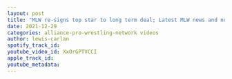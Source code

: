 ```yaml
---
layout: post
title: "MLW re-signs top star to long term deal; Latest MLW news and notes"
date: 2021-12-29
categories: alliance-pro-wrestling-network videos
author: lewis-carlan
spotify_track_id: 
youtube_video_id: XxOrGPTVCCI
apple_track_id: 
youtube_metadata: 
---
```

